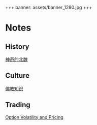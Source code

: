 +++
banner: assets/banner_1280.jpg
+++

# Notes

## History

[神奇的北魏](history/神奇的北魏/note.md)

## Culture

[佛教知识](culture/佛教知识/note.md)

## Trading

[Option Volatility and Pricing](trading/option_volatility_and_pricing/note.md)
